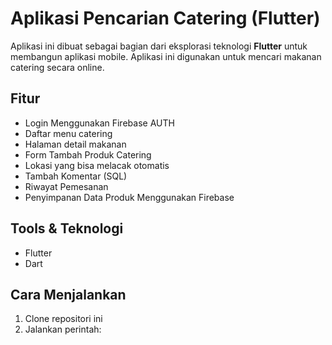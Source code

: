 # Aplikasi Pencarian Catering (Flutter)

Aplikasi ini dibuat sebagai bagian dari eksplorasi teknologi **Flutter** untuk membangun aplikasi mobile. Aplikasi ini digunakan untuk mencari makanan catering secara online.

## Fitur
- Login Menggunakan Firebase AUTH
- Daftar menu catering
- Halaman detail makanan
- Form Tambah Produk Catering
- Lokasi yang bisa melacak otomatis
- Tambah Komentar (SQL)
- Riwayat Pemesanan
- Penyimpanan Data Produk Menggunakan Firebase

## Tools & Teknologi
- Flutter
- Dart

## Cara Menjalankan
1. Clone repositori ini
2. Jalankan perintah:
